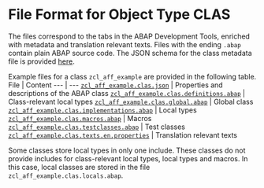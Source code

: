 # File Format for Object Type CLAS

The files correspond to the tabs in the ABAP Development Tools, enriched with metadata and translation relevant texts.
Files with the ending `.abap` contain plain ABAP source code.
The JSON schema for the class metadata file is provided [here](./clas.json).

Example files for a class `zcl_aff_example` are provided in the following table.
File | Content
 --- | ---
[`zcl_aff_example.clas.json`](./examples/zcl_aff_example.clas.json)                                 | Properties and descriptions of the ABAP class
[`zcl_aff_example.clas.definitions.abap`](./examples/zcl_aff_example.clas.definitions.abap)         | Class-relevant local types
[`zcl_aff_example.clas.global.abap`](./examples/zcl_aff_example.clas.global.abap)                   | Global class
[`zcl_aff_example.clas.implementations.abap`](./examples/zcl_aff_example.clas.implementations.abap) | Local types
[`zcl_aff_example.clas.macros.abap`](./examples/zcl_aff_example.clas.macros.abap)                   | Macros
[`zcl_aff_example.clas.testclasses.abap`](./examples/zcl_aff_example.clas.testclasses.abap)         | Test classes
[`zcl_aff_example.clas.texts.en.properties`](./examples/zcl_aff_example.clas.texts.en.properties)   | Translation relevant texts

Some classes store local types in only one include.
These classes do not provide includes for class-relevant local types, local types and macros.
In this case, local classes are stored in the file `zcl_aff_example.clas.locals.abap`.
